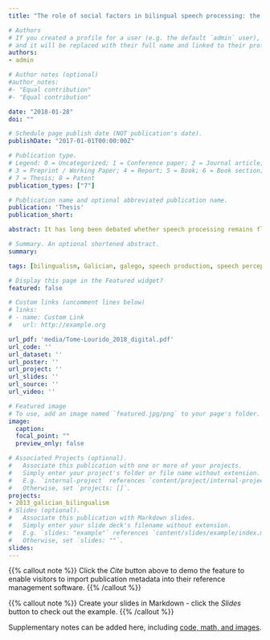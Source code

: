 ```yaml
---
title: "The role of social factors in bilingual speech processing: the case of Galician New Speakers"

# Authors
# If you created a profile for a user (e.g. the default `admin` user), write the username (folder name) here 
# and it will be replaced with their full name and linked to their profile.
authors:
- admin

# Author notes (optional)
#author_notes:
#- "Equal contribution"
#- "Equal contribution"

date: "2018-01-28"
doi: ""

# Schedule page publish date (NOT publication's date).
publishDate: "2017-01-01T00:00:00Z"

# Publication type.
# Legend: 0 = Uncategorized; 1 = Conference paper; 2 = Journal article;
# 3 = Preprint / Working Paper; 4 = Report; 5 = Book; 6 = Book section;
# 7 = Thesis; 8 = Patent
publication_types: ["7"]

# Publication name and optional abbreviated publication name.
publication: 'Thesis'
publication_short: 

abstract: It has long been debated whether speech processing remains flexible in adulthood. This thesis contributes to our understanding of this question by investigating bilingual speech development in a naturalistic setting. Galician ‘new speakers’ (neofalantes) are unbalanced bilinguals raised with Spanish as a primary language, who learn Galician at an early age in a bilingual environment, but in adolescence, decide to switch to using Galician almost exclusively, for ideological reasons. Study 1 examined whether neofalantes changed aspects of their production and perception of Galician post-switch. Change was inferred by com- paring this group to two control groups, Galician-dominant and Spanish-dominant bilinguals. Results showed that neofalantes pattern with Spanish-dominants in their perception and production of mid-vowel and fricative contrasts, but with Galician-dominants in their realisation of unstressed word-final vowels, a highly salient feature of Galician. However, Study 2 demonstrated that these shifts in production were not sufficient to enable Galician listeners to identify the neofalantes’ accent as a distinctive variety. Instead, neo- falantes were categorised as both Galician- and Spanish-dominant speakers. Study 3 used eye-tracking to investigate the effects of language dominance and long-term language switch on spoken word recognition. Results showed that recognition was slower for Spanish-dominants, however, the level of lexical activation of the confusable competitors was similar for Galician- and Spanish-dominant groups. Like in perception tasks, neofalantes behaved more similarly to Spanish-dominant listeners. These results indicate that despite early exposure to Galician, high motivation and almost exclusive Galician language use post-switch, there are limitations to what neofalantes can learn in production, perception and processing. However, although underlying categories appear hard to change, with modifications to production and perception constrained by early experience with a particular language, the resulting hybrid categories may function as opportunities to mark identity within a community.

# Summary. An optional shortened abstract.
summary: 

tags: [bilingualism, Galician, galego, speech production, speech perception, eye-tracking]

# Display this page in the Featured widget?
featured: false

# Custom links (uncomment lines below)
# links:
# - name: Custom Link
#   url: http://example.org

url_pdf: 'media/Tome-Lourido_2018_digital.pdf'
url_code: ''
url_dataset: ''
url_poster: ''
url_project: ''
url_slides: ''
url_source: ''
url_video: ''

# Featured image
# To use, add an image named `featured.jpg/png` to your page's folder. 
image:
  caption: 
  focal_point: ""
  preview_only: false

# Associated Projects (optional).
#   Associate this publication with one or more of your projects.
#   Simply enter your project's folder or file name without extension.
#   E.g. `internal-project` references `content/project/internal-project/index.md`.
#   Otherwise, set `projects: []`.
projects:
- 2013_galician_bilingualism
# Slides (optional).
#   Associate this publication with Markdown slides.
#   Simply enter your slide deck's filename without extension.
#   E.g. `slides: "example"` references `content/slides/example/index.md`.
#   Otherwise, set `slides: ""`.
slides:
---
```


{{% callout note %}}
Click the *Cite* button above to demo the feature to enable visitors to import publication metadata into their reference management software.
{{% /callout %}}

{{% callout note %}}
Create your slides in Markdown - click the *Slides* button to check out the example.
{{% /callout %}}

Supplementary notes can be added here, including [code, math, and images](https://wowchemy.com/docs/writing-markdown-latex/).
